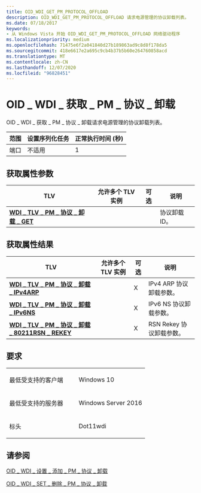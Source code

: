 ```yaml
---
title: OID_WDI_GET_PM_PROTOCOL_OFFLOAD
description: OID_WDI_GET_PM_PROTOCOL_OFFLOAD 请求电源管理的协议卸载列表。
ms.date: 07/18/2017
keywords:
- 从 Windows Vista 开始 OID_WDI_GET_PM_PROTOCOL_OFFLOAD 网络驱动程序
ms.localizationpriority: medium
ms.openlocfilehash: 71475e6f2a041840d27b189863ad9c8d8f178da5
ms.sourcegitcommit: 418e6617e2a695c9cb4b37b5b60e264760858acd
ms.translationtype: MT
ms.contentlocale: zh-CN
ms.lasthandoff: 12/07/2020
ms.locfileid: "96828451"
---
```

# <a name="oid_wdi_get_pm_protocol_offload"></a>OID \_ WDI \_ 获取 \_ PM \_ 协议 \_ 卸载


OID \_ WDI \_ 获取 \_ PM \_ 协议 \_ 卸载请求电源管理的协议卸载列表。

| 范围 | 设置序列化任务 | 正常执行时间 (秒)  |
|-------|--------------------------|---------------------------------|
| 端口  | 不适用           | 1                               |

 

## <a name="get-property-parameters"></a>获取属性参数


| TLV                                                                                  | 允许多个 TLV 实例 | 可选 | 说明          |
|--------------------------------------------------------------------------------------|--------------------------------|----------|----------------------|
| [**WDI \_ TLV \_ PM \_ 协议 \_ 卸载 \_ GET**](./wdi-tlv-pm-protocol-offload-get.md) |                                |          | 协议卸载 ID。 |

 

## <a name="get-property-results"></a>获取属性结果


| TLV                                                                                                         | 允许多个 TLV 实例 | 可选 | 说明                            |
|-------------------------------------------------------------------------------------------------------------|--------------------------------|----------|----------------------------------------|
| [**WDI \_ TLV \_ PM \_ 协议 \_ 卸载 \_ IPv4ARP**](./wdi-tlv-pm-protocol-offload-ipv4arp.md)                |                                | X        | IPv4 ARP 协议卸载参数。  |
| [**WDI \_ TLV \_ PM \_ 协议 \_ 卸载 \_ IPv6NS**](./wdi-tlv-pm-protocol-offload-ipv6ns.md)                  |                                | X        | IPv6 NS 协议卸载参数。   |
| [**WDI \_ TLV \_ PM \_ 协议 \_ 卸载 \_ 80211RSN \_ REKEY**](./wdi-tlv-pm-protocol-offload-80211rsn-rekey.md) |                                | X        | RSN Rekey 协议卸载参数。 |

 

<a name="requirements"></a>要求
------------

<table>
<colgroup>
<col width="50%" />
<col width="50%" />
</colgroup>
<tbody>
<tr class="odd">
<td><p>最低受支持的客户端</p></td>
<td><p>Windows 10</p></td>
</tr>
<tr class="even">
<td><p>最低受支持的服务器</p></td>
<td><p>Windows Server 2016</p></td>
</tr>
<tr class="odd">
<td><p>标头</p></td>
<td>Dot11wdi</td>
</tr>
</tbody>
</table>

## <a name="see-also"></a>请参阅


[OID \_ WDI \_ 设置 \_ 添加 \_ PM \_ 协议 \_ 卸载](oid-wdi-set-add-pm-protocol-offload.md)

[OID \_ WDI \_ SET \_ 删除 \_ PM \_ 协议 \_ 卸载](oid-wdi-set-remove-pm-protocol-offload.md)

 

